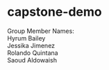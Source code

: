# capstone-demo

Group Member Names:    
Hyrum Bailey   
Jessika Jimenez   
Rolando Quintana   
Saoud Aldowaish  
